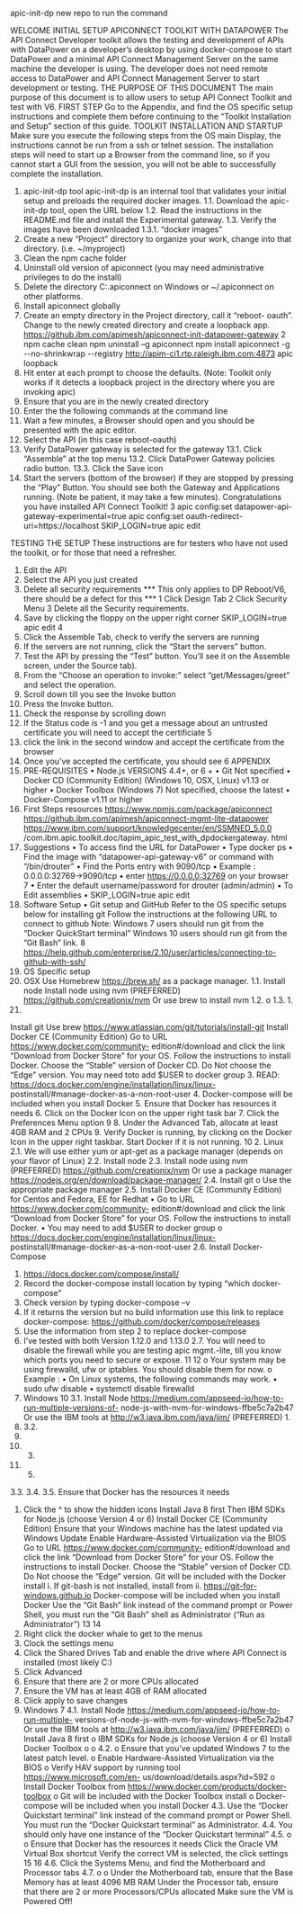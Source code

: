 apic-init-dp
new repo to run the command

WELCOME
INITIAL SETUP
APICONNECT TOOLKIT WITH DATAPOWER
The API Connect Developer toolkit allows the testing and development of APIs with DataPower on a developer’s desktop by using docker-compose to start DataPower and a minimal API Connect Management Server on the same machine the developer is using. The developer does not need remote access to DataPower and API Connect Management Server to start development or testing.
THE PURPOSE OF THIS DOCUMENT
The main purpose of this document is to allow users to setup API Connect Toolkit and test with V6.
FIRST STEP
Go to the Appendix, and find the OS specific setup instructions and complete them before continuing to the “Toolkit Installation and Setup” section of this guide.
TOOLKIT INSTALLATION AND STARTUP
Make sure you execute the following steps from the OS main Display, the instructions cannot be run from a ssh or telnet session. The installation steps will need to start up a Browser from the command line, so if you cannot start a GUI from the session, you will not be able to successfully complete the installation.
1. apic-init-dp tool apic-init-dp is an internal tool that validates your initial setup and preloads the required docker images.
1.1. Download the apic-init-dp tool, open the URL below
1.2. Read the instructions in the README.md file and install the
Experimental gateway.
1.3. Verify the images have been downloaded 1.3.1. “docker images”
2. Create a new “Project” directory to organize your work, change into that directory. (i.e. ~/myproject)
3. Clean the npm cache folder
4. Uninstall old version of apiconnect (you may need administrative privileges to do the install)
5. Delete the directory C:\.apiconnect on Windows or ~/.apiconnect on other platforms.
6. Install apiconnect globally
7. Create an empty directory in the Project directory, call it “reboot- oauth”. Change to the newly created directory and create a
loopback app.
 https://github.ibm.com/apimesh/apiconnect-init-datapower-gateway
  2
npm cache clean
 npm uninstall –g apiconnect
 npm install apiconnect -g --no-shrinkwrap --registry http://apim-ci1.rtp.raleigh.ibm.com:4873
 apic loopback
8. Hit enter at each prompt to choose the defaults.
(Note: Toolkit only works if it detects a loopback project in the directory where you are invoking apic)
9. Ensure that you are in the newly created directory
10. Enter the the following commands at the command line
11. Wait a few minutes, a Browser should open and you should be
presented with the apic editor.
12. Select the API (in this case reboot-oauth)
13. Verify DataPower gateway is selected for the gateway
13.1. Click “Assemble” at the top menu
13.2. Click DataPower Gateway policies radio button.
13.3. Click the Save icon
14. Start the servers (bottom of the browser) if they are stopped by pressing the “Play” Button. You should see both the Gateway and Applications running. (Note be patient, it may take a few minutes).
Congratulations you have installed API Connect Toolkit!
 3
apic config:set datapower-api-gateway-experimental=true
 apic config:set oauth-redirect-uri=https://localhost
  SKIP_LOGIN=true apic edit

TESTING THE SETUP
These instructions are for testers who have not used the toolkit, or for those that need a refresher.
1. Edit the API
2. Select the API you just created
3. Delete all security requirements
*** This only applies to DP Reboot/V6, there should be a defect for this ***
1 Click Design Tab
2 Click Security Menu
3 Delete all the Security requirements.
4. Save by clicking the floppy on the upper right corner
 SKIP_LOGIN=true apic edit
  4
5. Click the Assemble Tab, check to verify the servers are running
 6. If the servers are not running, click the “Start the servers” button.
7. Test the API by pressing the “Test” button. You’ll see it on the Assemble screen, under the Source tab).
8. From the “Choose an operation to invoke:” select “get/Messages/greet” and select the operation.
9. Scroll down till you see the Invoke button
10. Press the Invoke button.
11. Check the response by scrolling down
12. If the Status code is -1 and you get a message about an
untrusted certificate you will need to accept the certificiate
 5
 13. click the link in the second window and accept the certificate from the browser
14. Once you’ve accepted the certificate, you should see
6
 APPENDIX
1. PRE-REQUISITES
• Node.js
VERSIONS 4.4+, or 6 +
• Git
Not specified
• Docker CD (Community Edition) (Windows 10, OSX, Linux) v1.13 or higher
• Docker Toolbox (Windows 7) Not specified, choose the latest
• Docker-Compose v1.11 or higher
2. First Steps resources
https://www.npmjs.com/package/apiconnect
https://github.ibm.com/apimesh/apiconnect-mgmt-lite-datapower
https://www.ibm.com/support/knowledgecenter/en/SSMNED_5.0.0 /com.ibm.apic.toolkit.doc/tapim_apic_test_with_dpdockergateway. html
3. Suggestions
• To access find the URL for DataPower
• Type docker ps
• Find the image with “datapower-api-gateway-v6” or
command with “/bin/drouter”
• Find the Ports entry with 9090/tcp
• Example : 0.0.0.0:32769->9090/tcp
• enter https://0.0.0.0:32769 on your browser
      7
• Enter the default username/password for drouter (admin/admin)
• To Edit assemblies
• SKIP_LOGIN=true apic edit
4. Software Setup
• Git setup and GiitHub
Refer to the OS specific setups below for installing git
Follow the instructions at the following URL to connect to github
Note:
Windows 7 users should run git from the “Docker
QuickStart terminal”
Windows 10 users should run git from the ”Git Bash” link.
 8
https://help.github.com/enterprise/2.10/user/articles/connecting-to-github-with-ssh/
5. OS Specific setup
1. OSX
Use Homebrew https://brew.sh/ as a package manager.
1.1. Install node
Install node using nvm (PREFERRED)
https://github.com/creationix/nvm
Or use brew to install nvm
  1.2.
o
1.3. 1.
2.
Install git
Use brew https://www.atlassian.com/git/tutorials/install-git
 Install Docker CE (Community Edition)
Go to URL https://www.docker.com/community- edition#/download and click the link “Download from Docker Store” for your OS. Follow the instructions to install Docker. Choose the “Stable” version of Docker CD. Do Not choose the “Edge” version.
You may need toto add $USER to docker group
  3.
READ: https://docs.docker.com/engine/installation/linux/linux- postinstall/#manage-docker-as-a-non-root-user
  4. Docker-compose will be included when you install Docker 5. Ensure that Docker has resources it needs
6. Click on the Docker Icon on the upper right task bar
7. Click the Preferences Menu option
  9
8. Under the Advanced Tab, allocate at least 4GB RAM and 2 CPUs
9. Verify Docker is running, by clicking on the Docker Icon in the upper right taskbar. Start Docker if it is not running.
 10
2. Linux
2.1. We will use either yum or apt-get as a package manager
(depends on your flavor of Linux)
2.2. Install node
2.3. Install node using nvm (PREFERRED)
https://github.com/creationix/nvm
Or use a package manager
https://nodejs.org/en/download/package-manager/
2.4. Install git
o Use the appropriate package manager
2.5. Install Docker CE (Community Edition) for Centos and Fedora, EE for Redhat
• Go to URL https://www.docker.com/community- edition#/download and click the link “Download from Docker Store” for your OS. Follow the instructions to install Docker.
• You may need to add $USER to docker group
o https://docs.docker.com/engine/installation/linux/linux-
postinstall/#manage-docker-as-a-non-root-user
2.6. Install Docker-Compose
1. https://docs.docker.com/compose/install/
2. Record the docker-compose install location by typing “which
docker-compose”
3. Check version by typing docker-compose –v
4. If it returns the version but no build information use this link
to replace docker-compose:
https://github.com/docker/compose/releases
5. Use the information from step 2 to replace docker-compose
6. I’ve tested with both Version 1.12.0 and 1.13.0
2.7. You will need to disable the firewall while you are testing
apic mgmt.-lite, till you know which ports you need to secure or expose.
        11
12
o Your system may be using firewalld, ufw or iptables. You should disable them for now.
o Example :
• On Linux systems, the following commands may work.
• sudo ufw disable
• systemctl disable firewalld
3. Windows 10
3.1. Install Node
https://medium.com/appseed-io/how-to-run-multiple-versions-of- node-js-with-nvm-for-windows-ffbe5c7a2b47
Or use the IBM tools at http://w3.java.ibm.com/java/jim/ (PREFERRED)
   1.
2. 3.2.
1.
2. 3.
4. 5.
3.3. 3.4.
3.5. Ensure that Docker has the resources it needs
1. Click the ^ to show the hidden icons
Install Java 8 first
Then IBM SDKs for Node.js (choose Version 4 or 6)
Install Docker CE (Community Edition)
Ensure that your Windows machine has the latest updated via Windows Update
Enable Hardware-Assisted Virtualization via the BIOS
Go to URL https://www.docker.com/community- edition#/download and click the link “Download from Docker Store” for your OS. Follow the instructions to install Docker. Choose the “Stable” version of Docker CD. Do Not choose the “Edge” version.
Git will be included with the Docker install
i. If git-bash is not installed, install from ii. https://git-for-windows.github.io
Docker-compose will be included when you install Docker
  Use the “Git Bash” link instead of the command prompt or Power Shell, you must run the “Git Bash” shell as Administrator (“Run as Administrator”)
 13
14
2. Right click the docker whale to get to the menus
3. Clock the settings menu
4. Click the Shared Drives Tab and enable the drive where
API Connect is installed (most likely C:)
5. Click Advanced
6. Ensure that there are 2 or more CPUs allocated
7. Ensure the VM has at least 4GB of RAM allocated
8. Click apply to save changes
4. Windows 7
4.1.
Install Node
https://medium.com/appseed-io/how-to-run-multiple- versions-of-node-js-with-nvm-for-windows-ffbe5c7a2b47 Or use the IBM tools at http://w3.java.ibm.com/java/jim/ (PREFERRED)
o Install Java 8 first
o IBM SDKs for Node.js (choose Version 4 or 6) Install Docker Toolbox
o o
   4.2.
o Ensure that you’ve updated Windows 7 to the latest patch
level.
o Enable Hardware-Assisted Virtualization via the BIOS o Verify HAV support by running tool
https://www.microsoft.com/en-
us/download/details.aspx?id=592
o Install Docker Toolbox from https://www.docker.com/products/docker-toolbox
o Git will be included with the Docker Toolbox install
o Docker-compose will be included when you install Docker 4.3. Use the “Docker Quickstart terminal” link instead of the command prompt or Power Shell. You must run the “Docker
Quickstart terminal” as Administrator.
4.4. You should only have one instance of the “Docker
Quickstart terminal”
   4.5.
o o
Ensure that Docker has the resources it needs Click the Oracle VM Virtual Box shortcut
Verify the correct VM is selected, the click settings
 15
16
4.6. Click the Systems Menu, and find the Motherboard and Processor tabs
 4.7.
o o
Under the Motherboard tab, ensure that the Base Memory has at least 4096 MB RAM
Under the Processor tab, ensure that there are 2 or more Processors/CPUs allocated
Make sure the VM is Powered Off!
